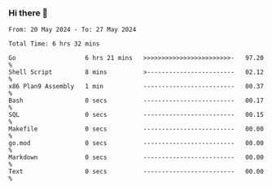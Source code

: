 ### Hi there 👋

<!--
**zhumeme/zhumeme** is a ✨ _special_ ✨ repository because its `README.md` (this file) appears on your GitHub profile.

Here are some ideas to get you started:

- 🔭 I’m currently working on ...
- 🌱 I’m currently learning ...
- 👯 I’m looking to collaborate on ...
- 🤔 I’m looking for help with ...
- 💬 Ask me about ...
- 📫 How to reach me: ...
- 😄 Pronouns: ...
- ⚡ Fun fact: ...
-->

<!--START_SECTION:waka-->

```all_time
From: 20 May 2024 - To: 27 May 2024

Total Time: 6 hrs 32 mins

Go                   6 hrs 21 mins   >>>>>>>>>>>>>>>>>>>>>>>>-   97.20 %
Shell Script         8 mins          >------------------------   02.12 %
x86 Plan9 Assembly   1 min           -------------------------   00.37 %
Bash                 0 secs          -------------------------   00.17 %
SQL                  0 secs          -------------------------   00.15 %
Makefile             0 secs          -------------------------   00.00 %
go.mod               0 secs          -------------------------   00.00 %
Markdown             0 secs          -------------------------   00.00 %
Text                 0 secs          -------------------------   00.00 %
```

<!--END_SECTION:waka-->
